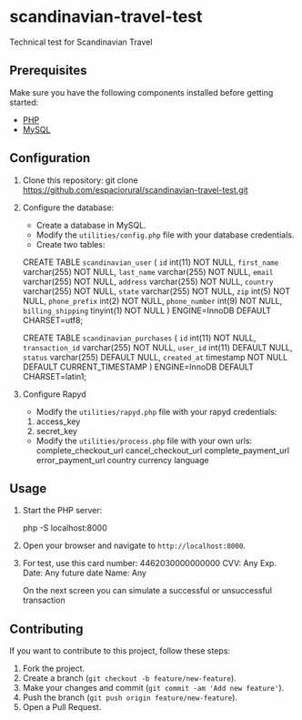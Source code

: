 # scandinavian-travel-test
Technical test for Scandinavian Travel
## Prerequisites

Make sure you have the following components installed before getting started:

- [PHP](https://www.php.net/)
- [MySQL](https://www.mysql.com/)

## Configuration

1. Clone this repository:
    git clone https://github.com/espaciorural/scandinavian-travel-test.git

2. Configure the database:

    - Create a database in MySQL.
    - Modify the `utilities/config.php` file with your database credentials.
    - Create two tables:

    CREATE TABLE `scandinavian_user` (
    `id` int(11) NOT NULL,
    `first_name` varchar(255) NOT NULL,
    `last_name` varchar(255) NOT NULL,
    `email` varchar(255) NOT NULL,
    `address` varchar(255) NOT NULL,
    `country` varchar(255) NOT NULL,
    `state` varchar(255) NOT NULL,
    `zip` int(5) NOT NULL,
    `phone_prefix` int(2) NOT NULL,
    `phone_number` int(9) NOT NULL,
    `billing_shipping` tinyint(1) NOT NULL
    ) ENGINE=InnoDB DEFAULT CHARSET=utf8;

    CREATE TABLE `scandinavian_purchases` (
    `id` int(11) NOT NULL,
    `transaction_id` varchar(255) NOT NULL,
    `user_id` int(11) DEFAULT NULL,
    `status` varchar(255) DEFAULT NULL,
    `created_at` timestamp NOT NULL DEFAULT CURRENT_TIMESTAMP
    ) ENGINE=InnoDB DEFAULT CHARSET=latin1;


3. Configure Rapyd
    - Modify the `utilities/rapyd.php` file with your rapyd credentials:
    1. access_key
    2. secret_key
        
    - Modify the `utilities/process.php` file with your own urls:
        complete_checkout_url
        cancel_checkout_url
        complete_payment_url
        error_payment_url
        country
        currency
        language


## Usage

1. Start the PHP server:

    php -S localhost:8000

2. Open your browser and navigate to `http://localhost:8000`.

3. For test, use this card number: 
    4462030000000000
    CVV: Any
    Exp. Date: Any future date
    Name: Any

    On the next screen you can simulate a successful or unsuccessful transaction

## Contributing

If you want to contribute to this project, follow these steps:

1. Fork the project.
2. Create a branch (`git checkout -b feature/new-feature`).
3. Make your changes and commit (`git commit -am 'Add new feature'`).
4. Push the branch (`git push origin feature/new-feature`).
5. Open a Pull Request.
